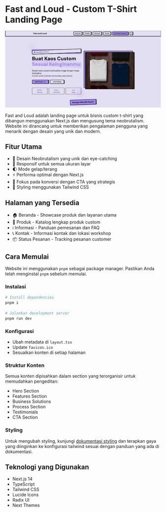# Fast and Loud - Custom T-Shirt Landing Page

<img src="public/preview.png" />

Fast and Loud adalah landing page untuk bisnis custom t-shirt yang dibangun menggunakan Next.js dan mengusung tema neobrutalism. Website ini dirancang untuk memberikan pengalaman pengguna yang menarik dengan desain yang unik dan modern.

## Fitur Utama

- 🎨 Desain Neobrutalism yang unik dan eye-catching
- 📱 Responsif untuk semua ukuran layar
- 🌓 Mode gelap/terang
- ⚡ Performa optimal dengan Next.js
- 🎯 Fokus pada konversi dengan CTA yang strategis
- 💅 Styling menggunakan Tailwind CSS

## Halaman yang Tersedia

- 🏠 Beranda - Showcase produk dan layanan utama
- 👕 Produk - Katalog lengkap produk custom
- ℹ️ Informasi - Panduan pemesanan dan FAQ
- 📞 Kontak - Informasi kontak dan lokasi workshop
- 📦 Status Pesanan - Tracking pesanan customer

## Cara Memulai

Website ini menggunakan `pnpm` sebagai package manager. Pastikan Anda telah menginstal `pnpm` sebelum memulai.

### Instalasi

```bash
# Install dependencies
pnpm i

# Jalankan development server
pnpm run dev
```

### Konfigurasi

- Ubah metadata di `layout.tsx`
- Update `favicon.ico`
- Sesuaikan konten di setiap halaman

### Struktur Konten

Semua konten dipisahkan dalam section yang terorganisir untuk memudahkan pengeditan:
- Hero Section
- Features Section
- Business Solutions
- Process Section
- Testimonials
- CTA Section

### Styling

Untuk mengubah styling, kunjungi [dokumentasi styling](https://neobrutalism-components.vercel.app/docs/styling) dan terapkan gaya yang diinginkan ke konfigurasi tailwind sesuai dengan panduan yang ada di dokumentasi.

## Teknologi yang Digunakan

- Next.js 14
- TypeScript
- Tailwind CSS
- Lucide Icons
- Radix UI
- Next Themes
